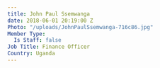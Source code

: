 ```yaml
---
title: John Paul Ssemwanga
date: 2018-06-01 20:19:00 Z
Photo: "/uploads/JohnPaulSsemwanga-716c86.jpg"
Member Type:
  Is Staff: false
Job Title: Finance Officer
Country: Uganda
---
```


